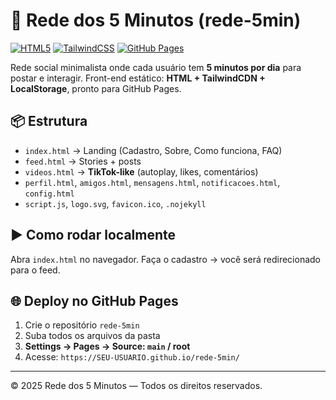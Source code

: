 # 🚀 Rede dos 5 Minutos (rede-5min)

[![HTML5](https://img.shields.io/badge/HTML-5-orange)]()
[![TailwindCSS](https://img.shields.io/badge/Tailwind-CSS-blue)]()
[![GitHub Pages](https://img.shields.io/badge/Deploy-GitHub%20Pages-brightgreen)]()

Rede social minimalista onde cada usuário tem **5 minutos por dia** para postar e interagir.
Front-end estático: **HTML + TailwindCDN + LocalStorage**, pronto para GitHub Pages.

## 📦 Estrutura
- `index.html` → Landing (Cadastro, Sobre, Como funciona, FAQ)
- `feed.html` → Stories + posts
- `videos.html` → **TikTok-like** (autoplay, likes, comentários)
- `perfil.html`, `amigos.html`, `mensagens.html`, `notificacoes.html`, `config.html`
- `script.js`, `logo.svg`, `favicon.ico`, `.nojekyll`

## ▶️ Como rodar localmente
Abra `index.html` no navegador. Faça o cadastro → você será redirecionado para o feed.

## 🌐 Deploy no GitHub Pages
1. Crie o repositório `rede-5min`
2. Suba todos os arquivos da pasta
3. **Settings → Pages → Source: `main` / root**
4. Acesse: `https://SEU-USUARIO.github.io/rede-5min/`

---
© 2025 Rede dos 5 Minutos — Todos os direitos reservados.
